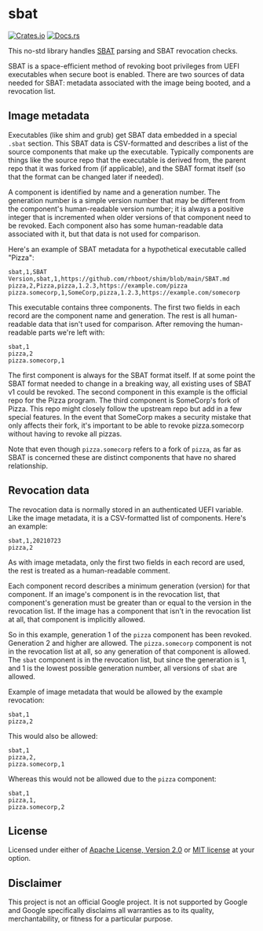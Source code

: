 # sbat

[![Crates.io](https://img.shields.io/crates/v/sbat)](https://crates.io/crates/sbat)
[![Docs.rs](https://docs.rs/sbat/badge.svg)](https://docs.rs/sbat)

This no-std library handles [SBAT][SBAT.md] parsing and SBAT revocation
checks.

SBAT is a space-efficient method of revoking boot privileges from UEFI
executables when secure boot is enabled. There are two sources of data
needed for SBAT: metadata associated with the image being booted, and a
revocation list.

## Image metadata

Executables (like shim and grub) get SBAT data embedded in a special
`.sbat` section. This SBAT data is CSV-formatted and describes a list of
the source components that make up the executable. Typically components
are things like the source repo that the executable is derived from, the
parent repo that it was forked from (if applicable), and the SBAT format
itself (so that the format can be changed later if needed).

A component is identified by name and a generation number. The
generation number is a simple version number that may be different from
the component's human-readable version number; it is always a positive
integer that is incremented when older versions of that component need
to be revoked. Each component also has some human-readable data
associated with it, but that data is not used for comparison.

Here's an example of SBAT metadata for a hypothetical executable called
"Pizza":

    sbat,1,SBAT Version,sbat,1,https://github.com/rhboot/shim/blob/main/SBAT.md
    pizza,2,Pizza,pizza,1.2.3,https://example.com/pizza
    pizza.somecorp,1,SomeCorp,pizza,1.2.3,https://example.com/somecorp

This executable contains three components. The first two fields in each
record are the component name and generation. The rest is all
human-readable data that isn't used for comparison. After removing the
human-readable parts we're left with:

    sbat,1
    pizza,2
    pizza.somecorp,1

The first component is always for the SBAT format itself. If at some
point the SBAT format needed to change in a breaking way, all existing
uses of SBAT v1 could be revoked. The second component in this example
is the official repo for the Pizza program. The third component is
SomeCorp's fork of Pizza. This repo might closely follow the upstream
repo but add in a few special features. In the event that SomeCorp makes
a security mistake that only affects their fork, it's important to be
able to revoke pizza.somecorp without having to revoke all pizzas.

Note that even though `pizza.somecorp` refers to a fork of `pizza`, as
far as SBAT is concerned these are distinct components that have no
shared relationship.

## Revocation data

The revocation data is normally stored in an authenticated UEFI
variable. Like the image metadata, it is a CSV-formatted list of
components. Here's an example:

    sbat,1,20210723
    pizza,2
    
As with image metadata, only the first two fields in each record are
used, the rest is treated as a human-readable comment.

Each component record describes a minimum generation (version) for that
component. If an image's component is in the revocation list, that
component's generation must be greater than or equal to the version in
the revocation list. If the image has a component that isn't in the
revocation list at all, that component is implicitly allowed.

So in this example, generation 1 of the `pizza` component has been
revoked. Generation 2 and higher are allowed. The `pizza.somecorp`
component is not in the revocation list at all, so any generation of
that component is allowed. The `sbat` component is in the revocation
list, but since the generation is 1, and 1 is the lowest possible
generation number, all versions of `sbat` are allowed.

Example of image metadata that would be allowed by the example
revocation:

    sbat,1
    pizza,2
    
This would also be allowed:

    sbat,1
    pizza,2,
    pizza.somecorp,1
    
Whereas this would not be allowed due to the `pizza` component:

    sbat,1
    pizza,1,
    pizza.somecorp,2

## License

Licensed under either of [Apache License, Version 2.0](LICENSE-APACHE)
or [MIT license](LICENSE-MIT) at your option.

## Disclaimer

This project is not an official Google project. It is not supported by
Google and Google specifically disclaims all warranties as to its quality,
merchantability, or fitness for a particular purpose.

[SBAT.md]: https://github.com/rhboot/shim/blob/main/SBAT.md
